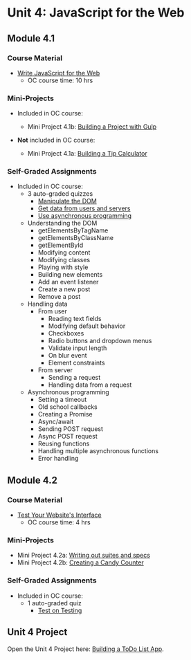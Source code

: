 # Unit 4: JavaScript for the Web

## Module 4.1

### Course Material

* [Write JavaScript for the Web](https://openclassrooms.com/en/courses/5493201-write-javascript-for-the-web)
    * OC course time: 10 hrs 

### Mini-Projects

* Included in OC course:
    * Mini Project 4.1b: [Building a Project with Gulp](./Module4.1/Mini-Project4.1b)

* **Not** included in OC course:
    * Mini Project 4.1a: [Building a Tip Calculator](./Module4.1/Mini-Project4.1a)


### Self-Graded Assignments

* Included in OC course: 
    * 3 auto-graded quizzes
        * [Manipulate the DOM](https://openclassrooms.com/en/courses/5493201-write-javascript-for-the-web/exercises/2794)
        * [Get data from users and servers](https://openclassrooms.com/en/courses/5493201-write-javascript-for-the-web/exercises/2795)
        * [Use asynchronous programming](https://openclassrooms.com/en/courses/5493201-write-javascript-for-the-web/exercises/2796)
    * Understanding the DOM
        * getElementsByTagName
        * getElementsByClassName
        * getElementById
        * Modifying content
        * Modifying classes
        * Playing with style
        * Building new elements
        * Add an event listener
        * Create a new post
        * Remove a post
    * Handling data
        * From user
            * Reading text fields
            * Modifying default behavior 
            * Checkboxes
            * Radio buttons and dropdown menus
            * Validate input length
            * On blur event
            * Element constraints
        * From server 
            * Sending a request
            * Handling data from a request
    * Asynchronous programming
        * Setting a timeout 
        * Old school callbacks
        * Creating a Promise
        * Async/await
        * Sending POST request
        * Async POST request
        * Reusing functions
        * Handling multiple asynchronous functions
        * Error handling 

## Module 4.2 

### Course Material

* [Test Your Website's Interface](https://openclassrooms.com/en/courses/3523361-test-your-website-s-interface)
    * OC course time: 4 hrs 

### Mini-Projects

* Mini Project 4.2a: [Writing out suites and specs](./Module4.2/Mini-Project4.2a)
* Mini Project 4.2b: [Creating a Candy Counter](./Module4.2/Mini-Project4.2b)

### Self-Graded Assignments

* Included in OC course: 
    * 1 auto-graded quiz
        * [Test on Testing](https://openclassrooms.com/en/courses/3523361-test-your-website-s-interface/exercises/1498)

## Unit 4 Project

Open the Unit 4 Project here: [Building a ToDo List App](./Unit4-Project).

